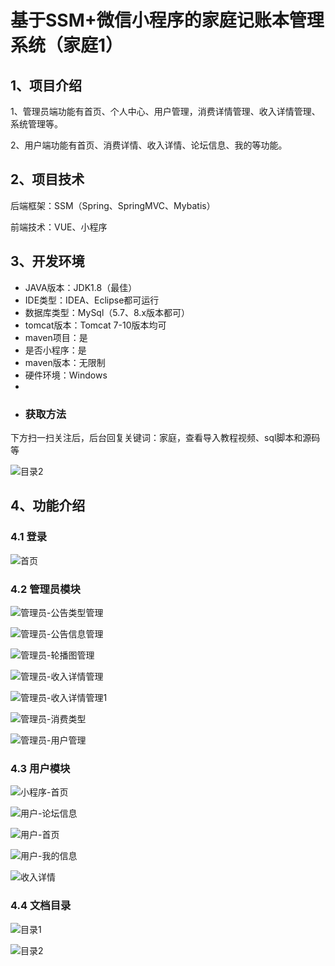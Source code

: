 # 基于SSM+微信小程序的家庭记账本管理系统（家庭1）

## 1、项目介绍

1、管理员端功能有首页、个人中心、用户管理，消费详情管理、收入详情管理、系统管理等。

2、用户端功能有首页、消费详情、收入详情、论坛信息、我的等功能。

## 2、项目技术

后端框架：SSM（Spring、SpringMVC、Mybatis）

前端技术：VUE、小程序

## 3、开发环境

- JAVA版本：JDK1.8（最佳）
- IDE类型：IDEA、Eclipse都可运行
- 数据库类型：MySql（5.7、8.x版本都可） 
- tomcat版本：Tomcat 7-10版本均可
- maven项目：是
- 是否小程序：是
- maven版本：无限制
- 硬件环境：Windows
- 
- ###  获取方法

下方扫一扫关注后，后台回复关键词：家庭，查看导入教程视频、sql脚本和源码等

![目录2](https://www.codemarket.fun/202407032155305.png)

## 4、功能介绍

### 4.1 登录

![首页](https://www.codemarket.fun/202407141812342.png)

### 4.2 管理员模块

![管理员-公告类型管理](https://www.codemarket.fun/202407141812724.png)

![管理员-公告信息管理](https://www.codemarket.fun/202407141812735.png)

![管理员-轮播图管理](https://www.codemarket.fun/202407141812730.png)

![管理员-收入详情管理](https://www.codemarket.fun/202407141812748.png)

![管理员-收入详情管理1](https://www.codemarket.fun/202407141812759.png)

![管理员-消费类型](https://www.codemarket.fun/202407141812774.png)

![管理员-用户管理](https://www.codemarket.fun/202407141812362.png)

### 4.3 用户模块

![小程序-首页](https://www.codemarket.fun/202407141812240.png)

![用户-论坛信息](https://www.codemarket.fun/202407141812253.png)

![用户-首页](https://www.codemarket.fun/202407141812255.png)

![用户-我的信息](https://www.codemarket.fun/202407141812267.png)

![收入详情](https://www.codemarket.fun/202407141812270.png)

### 4.4 文档目录

![目录1](https://www.codemarket.fun/202407141812908.png)

![目录2](https://www.codemarket.fun/202407141812917.png)

